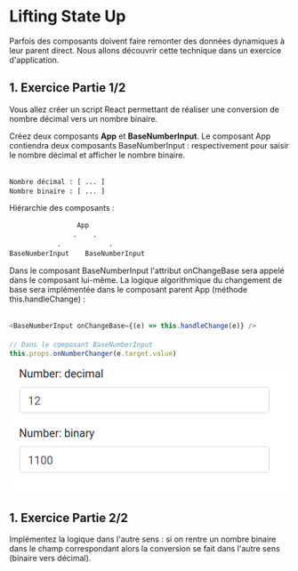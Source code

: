 
# Lifting State Up

Parfois des composants doivent faire remonter des données dynamiques à leur parent direct. Nous allons découvrir cette technique dans un exercice d'application.

## 1. Exercice Partie 1/2

Vous allez créer un script React permettant de réaliser une conversion de nombre décimal vers un nombre binaire.

Créez deux composants **App** et **BaseNumberInput**. Le composant App contiendra deux composants BaseNumberInput : respectivement pour saisir le nombre décimal et afficher le nombre binaire.

```txt

Nombre décimal : [ ... ]
Nombre binaire : [ ... ]

```

Hiérarchie des composants :

```txt
                 App
                .    .
            .            .
BaseNumberInput    BaseNumberInput
```

Dans le composant BaseNumberInput l'attribut onChangeBase sera appelé dans le composant lui-même. La logique algorithmique du changement de base sera implémentée dans le composant parent App (méthode this.handleChange) :

```js

<BaseNumberInput onChangeBase={(e) => this.handleChange(e)} />

// Dans le composant BaseNumberInput
this.props.onNumberChanger(e.target.value)

```

![Conversion binary <=> decimal](./images/ex9_decimal_binary.png)

## 1. Exercice Partie 2/2

Implémentez la logique dans l'autre sens : si on rentre un nombre binaire dans le champ correspondant alors la conversion se fait dans l'autre sens (binaire vers décimal).
